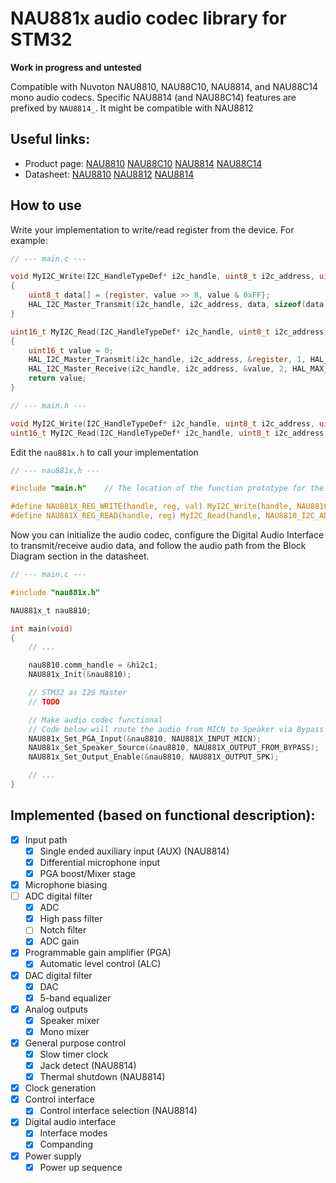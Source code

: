NAU881x audio codec library for STM32
======================================

**Work in progress and untested**

Compatible with Nuvoton NAU8810, NAU88C10, NAU8814, and NAU88C14 mono audio codecs. Specific NAU8814 (and NAU88C14) features are prefixed by `NAU8814_`. It might be compatible with NAU8812

## Useful links:
- Product page: [NAU8810](https://www.nuvoton.com/products/smart-home-audio/audio-converters/audio-codec-series/nau8810yg/) [NAU88C10](https://www.nuvoton.com/products/smart-home-audio/audio-converters/audio-codec-series/nau88c10yg/) [NAU8814](https://www.nuvoton.com/products/smart-home-audio/audio-converters/audio-codec-series/nau8814yg/) [NAU88C14](https://www.nuvoton.com/products/smart-home-audio/audio-converters/audio-codec-series/nau88c14yg/)
- Datasheet: [NAU8810](https://www.nuvoton.com/export/resource-files/NAU8810_Datasheet_Rev_2.8.pdf) [NAU8812](https://www.nuvoton.com/export/resource-files/DS_NAU8812_Datasheet_EN_Rev2.9.pdf) [NAU8814](https://www.nuvoton.com/export/resource-files/en-us--DS_NAU8814_DataSheet_EN_Rev3.2.pdf)

## How to use
Write your implementation to write/read register from the device. For example:
```C
// --- main.c ---

void MyI2C_Write(I2C_HandleTypeDef* i2c_handle, uint8_t i2c_address, uint8_t register, uint16_t value)
{
    uint8_t data[] = {register, value >> 8, value & 0xFF};
    HAL_I2C_Master_Transmit(i2c_handle, i2c_address, data, sizeof(data), HAL_MAX_DELAY);
}

uint16_t MyI2C_Read(I2C_HandleTypeDef* i2c_handle, uint8_t i2c_address, uint8_t register)
{
    uint16_t value = 0;
    HAL_I2C_Master_Transmit(i2c_handle, i2c_address, &register, 1, HAL_MAX_DELAY);
    HAL_I2C_Master_Receive(i2c_handle, i2c_address, &value, 2, HAL_MAX_DELAY);
    return value;
}
```
```C
// --- main.h ---

void MyI2C_Write(I2C_HandleTypeDef* i2c_handle, uint8_t i2c_address, uint8_t register, uint16_t value);
uint16_t MyI2C_Read(I2C_HandleTypeDef* i2c_handle, uint8_t i2c_address, uint8_t register);
```

Edit the `nau881x.h` to call your implementation
```C
// --- nau881x.h ---

#include "main.h"    // The location of the function prototype for the implementation

#define NAU881X_REG_WRITE(handle, reg, val) MyI2C_Write(handle, NAU8810_I2C_ADDRESS, reg, val)
#define NAU881X_REG_READ(handle, reg) MyI2C_Read(handle, NAU8810_I2C_ADDRESS, reg)
```

Now you can initialize the audio codec, configure the Digital Audio Interface to transmit/receive audio data, and follow the audio path from the Block Diagram section in the datasheet.
```C
// --- main.c ---

#include "nau881x.h"

NAU881x_t nau8810;

int main(void)
{
    // ...

    nau8810.comm_handle = &hi2c1;
    NAU881x_Init(&nau8810);

    // STM32 as I2S Master
    // TODO

    // Make audio codec functional
    // Code below will route the audio from MICN to Speaker via Bypass (refer to General Block Diagram)
    NAU881x_Set_PGA_Input(&nau8810, NAU881X_INPUT_MICN);
    NAU881x_Set_Speaker_Source(&nau8810, NAU881X_OUTPUT_FROM_BYPASS);
    NAU881x_Set_Output_Enable(&nau8810, NAU881X_OUTPUT_SPK);

    // ...
}
```

## Implemented (based on functional description):
- [X] Input path
    - [X] Single ended auxiliary input (AUX) (NAU8814)
    - [X] Differential microphone input
    - [X] PGA boost/Mixer stage
- [X] Microphone biasing
- [ ] ADC digital filter
    - [X] ADC
    - [X] High pass filter
    - [ ] Notch filter
    - [X] ADC gain
- [X] Programmable gain amplifier (PGA)
    - [X] Automatic level control (ALC)
- [X] DAC digital filter
    - [X] DAC
    - [X] 5-band equalizer
- [X] Analog outputs
    - [X] Speaker mixer
    - [X] Mono mixer
- [X] General purpose control
    - [X] Slow timer clock
    - [X] Jack detect (NAU8814)
    - [X] Thermal shutdown (NAU8814)
- [X] Clock generation
- [X] Control interface
    - [X] Control interface selection (NAU8814)
- [X] Digital audio interface
    - [X] Interface modes
    - [X] Companding
- [X] Power supply
    - [X] Power up sequence
